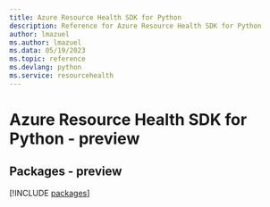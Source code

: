 ```yaml
---
title: Azure Resource Health SDK for Python
description: Reference for Azure Resource Health SDK for Python
author: lmazuel
ms.author: lmazuel
ms.data: 05/19/2023
ms.topic: reference
ms.devlang: python
ms.service: resourcehealth
---
```

# Azure Resource Health SDK for Python - preview
## Packages - preview
[!INCLUDE [packages](resource-health-index.md)]